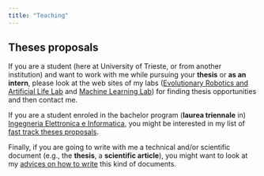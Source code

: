 ```yaml
---
title: "Teaching"
---
```


## Theses proposals
If you are a student (here at University of Trieste, or from another institution) and want to work with me while pursuing your **thesis** or **as an intern**, please look at the web sites of my labs ([Evolutionary Robotics and Artificial Life Lab](https://erallab.inginf.units.it/) and [Machine Learning Lab](https://machinelearning.inginf.units.it/)) for finding thesis opportunities and then contact me.

If you are a student enroled in the bachelor program (**laurea triennale** in) [Ingegneria Elettronica e Informatica](https://corsi.units.it/in05/ingegneria-elettronica-informatica), you might be interested in my list of [fast track theses proposals](fast-track/).

Finally, if you are going to write with me a technical and/or scientific document (e.g., the **thesis**, a **scientific article**), you might want to look at my [advices on how to write](how-to-write/) this kind of documents.
